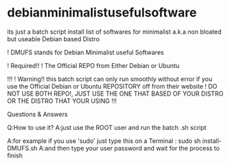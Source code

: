 # debianminimalistusefulsoftware
its just a batch script install list of softwares for minimalist a.k.a non bloated but useable Debian based Distro

! DMUFS stands for Debian Minimalist useful Softwares

! Required!!
! The Official REPO from Either Debian or Ubuntu 

!!!
! Warning!! this batch script can only run smoothly without error if you use the Official Debian or Ubuntu REPOSITORY off from their website
! DO NOT USE BOTH REPO!, JUST USE THE ONE THAT BASED OF YOUR DISTRO OR THE DISTRO THAT YOUR USING
!!!


 Questions & Answers

Q:How to use it?
A:just use the ROOT user and run the batch .sh script

A:for example if you use 'sudo' just type this on a Terminal : sudo sh install-DMUFS.sh
A:and then type your user password and wait for the process to finish


